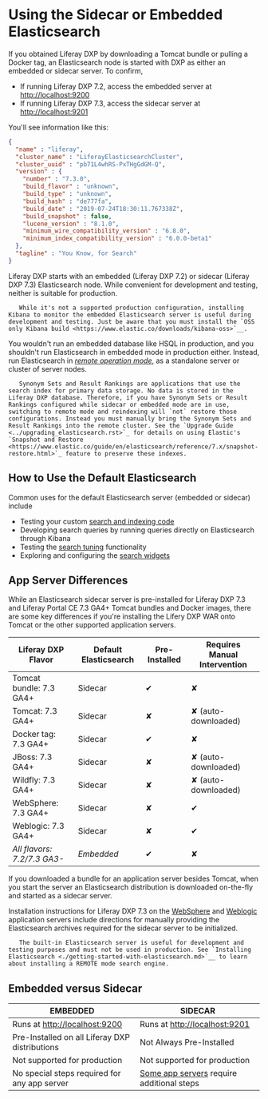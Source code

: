 # Using the Sidecar or Embedded Elasticsearch

If you obtained Liferay DXP by downloading a Tomcat bundle or pulling a Docker tag, an Elasticsearch node is started with DXP as either an embedded or sidecar server. To confirm,

- If running Liferay DXP 7.2, access the embedded server at <http://localhost:9200>
- If running Liferay DXP 7.3, access the sidecar server at <http://localhost:9201>

You'll see information like this:

```json
{
  "name" : "liferay",
  "cluster_name" : "LiferayElasticsearchCluster",
  "cluster_uuid" : "pb71L4whRS-PxTHgGdGM-Q",
  "version" : {
    "number" : "7.3.0",
    "build_flavor" : "unknown",
    "build_type" : "unknown",
    "build_hash" : "de777fa",
    "build_date" : "2019-07-24T18:30:11.767338Z",
    "build_snapshot" : false,
    "lucene_version" : "8.1.0",
    "minimum_wire_compatibility_version" : "6.8.0",
    "minimum_index_compatibility_version" : "6.0.0-beta1"
  },
  "tagline" : "You Know, for Search"
}
```

Liferay DXP starts with an embedded (Liferay DXP 7.2) or sidecar (Liferay DXP 7.3) Elasticsearch node. While convenient for development and testing, neither is suitable for production.

```note::
   While it's not a supported production configuration, installing Kibana to monitor the embedded Elasticsearch server is useful during development and testing. Just be aware that you must install the `OSS only Kibana build <https://www.elastic.co/downloads/kibana-oss>`__.
```

You wouldn't run an embedded database like HSQL in production, and you shouldn't run Elasticsearch in embedded mode in production either. Instead, run Elasticsearch in [_remote operation mode_](./getting-started-with-elasticsearch.md), as a standalone server or cluster of server nodes.

```important::
   Synonym Sets and Result Rankings are applications that use the search index for primary data storage. No data is stored in the Liferay DXP database. Therefore, if you have Synonym Sets or Result Rankings configured while sidecar or embedded mode are in use, switching to remote mode and reindexing will `not` restore those configurations. Instead you must manually bring the Synonym Sets and Result Rankings into the remote cluster. See the `Upgrade Guide <../upgrading_elasticsearch.rst>`_ for details on using Elastic's `Snapshot and Restore <https://www.elastic.co/guide/en/elasticsearch/reference/7.x/snapshot-restore.html>`_ feature to preserve these indexes.
```

## How to Use the Default Elasticsearch

Common uses for the default Elasticsearch server (embedded or sidecar) include

- Testing your custom [search and indexing code](../../developer-guide/search-and-indexing.md)
- Developing search queries by running queries directly on Elasticsearch through Kibana
- Testing the [search tuning](../../search_administration_and_tuning.rst) functionality
- Exploring and configuring the [search widgets](../../search_pages_and_widgets.rst)

## App Server Differences

While an Elasticsearch sidecar server is pre-installed for Liferay DXP 7.3 and Liferay Portal CE 7.3 GA4+ Tomcat bundles and Docker images, there are some key differences if you're installing the Lifery DXP WAR onto Tomcat or the other supported application servers.

| Liferay DXP Flavor       | Default Elasticsearch | Pre-Installed | Requires Manual Intervention |
| ------------------------ | ------------------- | ------------- | ---------------------------- |
| Tomcat bundle: 7.3 GA4+  | Sidecar             | &#10004;      | &#10008;                     |
| Tomcat: 7.3 GA4+         | Sidecar             | &#10008;      | &#10008; (auto-downloaded)   |
| Docker tag:    7.3 GA4+  | Sidecar             | &#10004;      | &#10008;                     |
| JBoss: 7.3 GA4+          | Sidecar             | &#10008;      | &#10008; (auto-downloaded)   |
| Wildfly: 7.3 GA4+        | Sidecar             | &#10008;      | &#10008; (auto-downloaded)   |
| WebSphere: 7.3 GA4+      | Sidecar             | &#10008;      | &#10004;                     |
| Weblogic: 7.3 GA4+       | Sidecar             | &#10008;      | &#10004;                     |
| _All flavors: 7.2/7.3 GA3-_ | _Embedded_       | &#10004;      | &#10008;                     |

If you downloaded a bundle for an application server besides Tomcat, when you start the server an Elasticsearch distribution is downloaded on-the-fly and started as a sidecar server.

Installation instructions for Liferay DXP 7.3 on the [WebSphere](../../../installation-and-upgrades/installing-liferay/installing-liferay-on-an-application-server/installing-on-websphere.md) and [Weblogic](../../../installation-and-upgrades/installing-liferay/installing-liferay-on-an-application-server/installing-on-weblogic.md) application servers include directions for manually providing the Elasticsearch archives required for the sidecar server to be initialized.
<!-- ongoing work, LRDOCS-8008 -->

```important::
   The built-in Elasticsearch server is useful for development and testing purposes and must not be used in production. See `Installing Elasticsearch <./getting-started-with-elasticsearch.md>`__ to learn about installing a REMOTE mode search engine.
```

## Embedded versus Sidecar

| EMBEDDED           | SIDECAR           |
| ------------------ | ----------------- |
| Runs at <http://localhost:9200> | Runs at <http://localhost:9201> |
| Pre-Installed on all Liferay DXP distributions  | Not Always Pre-Installed  |
| Not supported for production  | Not supported for production |
| No special steps required for any app server | [Some app servers](#app-server-differences) require additional steps |
